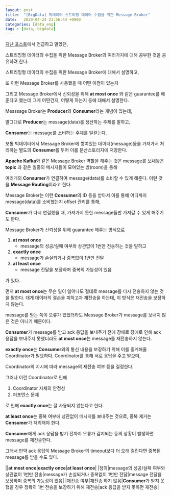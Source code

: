 ```yaml
---
layout: post
title:  "[BigData] 빅데이터 스트리밍 데이터 수집을 위한 Message Broker"
date:   2020-04-24 23:56:44 +0900
categories: [data_eng]
tags : [data, bigdata]
---
```


[지난 포스트](/data_eng/ingestion-bulk-and-streaming-data-in-bigdata/)에서 언급하고 말았던,

스트리밍형 데이터의 수집을 위한 Message Broker의 여러가지에 대해 공부한 것을 공유하려 한다.

<!--more-->

스트리밍형 데이터의 수집을 위한 Message Broker에 대해서 설명하고,

또 이런 Message Broker를 사용했을 때 어떤 이점이 있는지

그리고 Message Broker에서 신뢰성을 위해 **at most once** 와 같은 guarantee를 해준다고 했는데 그게 어떤건지, 어떻게 하는지 등에 대해서 설명한다.

Messsage Broker는 **Producer**와 **Consumer**라는 개념이 있는데,

말그대로 **Producer**는 message(data)를 생산하는 주체를 말하고,

**Consumer**는 message를 소비하는 주체를 일컫는다.

보통 빅데이터에서 Message Broker에 쌓여있는 데이터(message)들을 가져가서 처리하는 별도의 **Consumer**를 두어 이를 분산스토리지에 저장한다.

**Apache Kafka**와 같은 Message Broker 역할을 해주는 것은 message를 보내놓은 **topic** 과 같은 일종의 메시지들이 모여있는 방(room)을 통해

여러개의 **Consumer**가 연결하여 message(data)를 소비할 수 있게 해준다. 이런 것을 **Message Routing**이라고 한다.

Message Broker는 이런 **Consumer**의 ID 등을 받아서 이를 통해 어디까지 message(data)를 소비했는지 offset 관리를 통해,

**Consumer**가 다시 연결했을 때, 가져가지 못한 message들만 가져갈 수 있게 해주기도 한다.

Message Broker가 신뢰성을 위해 guarantee 해주는 방식으로

1. **at most once**
   - message의 성공/실패 여부와 상관없이 1번만 전송하는 것을 말하고
1. **exactly once**
   - message가 손실되거나 중복없이 1번만 전달
1. **at least once**
   - message 전달을 보장하며 중복의 가능성이 있음

가 있다.

먼저 **at most once**는 무슨 일이 일어나도 절대로 message를 다시 전송하지 않는 것을 말한다. 대게 데이터의 결손을 피하고자 재전송을 하는데, 이 방식은 재전송을 보장하지 않는다.

message를 받는 쪽이 오류가 있었더라도 Message Broker가 message를 보내지 않은 것은 아니기 때문이다.

**Consumer**가 message를 받고 ack 응답을 보내주기 전에 장애로 장애로 인해 ack 응답을 보내주지 못했더라도 **at most once**는 message를 재전송하지 않는다.

**exactly once**는 **Consumer**와의 통신 내용을 보장하기 위해 이를 중계해줄 Coordinator가 필요하다. Coordinator를 통해 서로 응답을 주고 받으며,

Coordinator의 지시에 따라 message의 재전송 여부 등을 결정한다.

그러나 이런 Coordinator로 인해

1. Coordinator 자체의 안정성
1. 퍼포먼스 문제

로 인해 **exactly once**는 잘 사용되지 않는다고 한다.

**at least once**는 중복 여부에 상관없이 메시지를 보내주는 것으로, 중복 제거는 **Consumer**가 처리해야 한다.

**Consumer**에게 ack 응답을 받기 전까지 오류가 감지되는 등의 상황이 발생하면 message를 재전송한다.

그래서 만약 ack 응답이 Message Broker의 timeout보다 더 오래 걸린다면 중복된 message를 받을 수도 있다.


||**at most once**|**exactly once**|**at least once**|
|정의|message의 성공/실패 여부와 상관없이 1번만 전송|message가 손실되거나 중복없이 1번만 전달|message 전달을 보장하며 중복의 가능성이 있음|
|재전송 여부|재전송 하지 않음|**Consumer**가 받지 못했을 경우 정확히 1번 전송을 보장하기 위해 재전송|ack 응답을 받지 못하면 재전송|